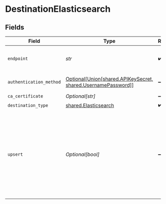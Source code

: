 # DestinationElasticsearch


## Fields

| Field                                                                                                                                                                               | Type                                                                                                                                                                                | Required                                                                                                                                                                            | Description                                                                                                                                                                         |
| ----------------------------------------------------------------------------------------------------------------------------------------------------------------------------------- | ----------------------------------------------------------------------------------------------------------------------------------------------------------------------------------- | ----------------------------------------------------------------------------------------------------------------------------------------------------------------------------------- | ----------------------------------------------------------------------------------------------------------------------------------------------------------------------------------- |
| `endpoint`                                                                                                                                                                          | *str*                                                                                                                                                                               | :heavy_check_mark:                                                                                                                                                                  | The full url of the Elasticsearch server                                                                                                                                            |
| `authentication_method`                                                                                                                                                             | [Optional[Union[shared.APIKeySecret, shared.UsernamePassword]]](../../models/shared/authenticationmethod.md)                                                                        | :heavy_minus_sign:                                                                                                                                                                  | The type of authentication to be used                                                                                                                                               |
| `ca_certificate`                                                                                                                                                                    | *Optional[str]*                                                                                                                                                                     | :heavy_minus_sign:                                                                                                                                                                  | CA certificate                                                                                                                                                                      |
| `destination_type`                                                                                                                                                                  | [shared.Elasticsearch](../../models/shared/elasticsearch.md)                                                                                                                        | :heavy_check_mark:                                                                                                                                                                  | N/A                                                                                                                                                                                 |
| `upsert`                                                                                                                                                                            | *Optional[bool]*                                                                                                                                                                    | :heavy_minus_sign:                                                                                                                                                                  | If a primary key identifier is defined in the source, an upsert will be performed using the primary key value as the elasticsearch doc id. Does not support composite primary keys. |